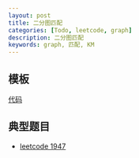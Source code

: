```yaml
---
layout: post
title: 二分图匹配
categories: [Todo, leetcode, graph]
description: 二分图匹配
keywords: graph, 匹配, KM
---
```



## 模板
[代码](https://oi-wiki.org/graph/graph-matching/bigraph-weight-match/)


## 典型题目
* [leetcode 1947](https://leetcode-cn.com/problems/maximum-compatibility-score-sum/)
